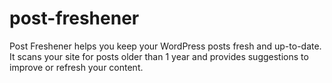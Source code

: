 # post-freshener
Post Freshener helps you keep your WordPress posts fresh and up-to-date.  It scans your site for posts older than 1 year and provides suggestions  to improve or refresh your content.
